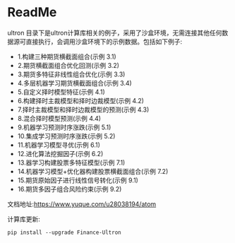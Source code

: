 # ReadMe
ultron 目录下是ultron计算库相关的例子，采用了沙盒环境，无需连接其他任何数据源可直接执行，会调用沙盒环境下的示例数据。包括如下例子:
- 1.构建三种期货横截面组合(示例 3.1)
- 2.期货横截面组合优化回测(示例 3.2)
- 3.期货多特征非线性组合优化(示例 3.3)
- 4.多层机器学习期货横截面组合(示例 3.4)
- 5.自定义择时模型特征(示例 4.1)
- 6.构建择时主裁模型和择时边裁模型(示例 4.2)
- 7.择时主裁模型和择时边裁模型的预测(示例 4.3)
- 8.混合择时模型预测(示例 4.4)
- 9.机器学习预测时序涨跌(示例 5.1)
- 10.集成学习预测时序涨跌(示例 5.2)
- 11.机器学习模型寻优(示例 6.1)
- 12.进化算法挖掘因子(示例 6.2)
- 13.器学习构建股票多特征模型(示例 7.1)
- 14.机器学习模型+优化器构建股票横截面组合(示例 7.2)
- 15.期货原始因子进行线性信号转化(示例 9.1)
- 16.期货多因子组合风险约束(示例 9.2)

文档地址:https://www.yuque.com/u28038194/atom

计算库更新: 
```
pip install --upgrade Finance-Ultron
```
